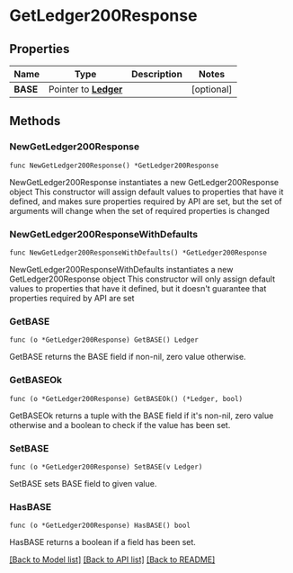 # GetLedger200Response

## Properties

Name | Type | Description | Notes
------------ | ------------- | ------------- | -------------
**BASE** | Pointer to [**Ledger**](Ledger.md) |  | [optional] 

## Methods

### NewGetLedger200Response

`func NewGetLedger200Response() *GetLedger200Response`

NewGetLedger200Response instantiates a new GetLedger200Response object
This constructor will assign default values to properties that have it defined,
and makes sure properties required by API are set, but the set of arguments
will change when the set of required properties is changed

### NewGetLedger200ResponseWithDefaults

`func NewGetLedger200ResponseWithDefaults() *GetLedger200Response`

NewGetLedger200ResponseWithDefaults instantiates a new GetLedger200Response object
This constructor will only assign default values to properties that have it defined,
but it doesn't guarantee that properties required by API are set

### GetBASE

`func (o *GetLedger200Response) GetBASE() Ledger`

GetBASE returns the BASE field if non-nil, zero value otherwise.

### GetBASEOk

`func (o *GetLedger200Response) GetBASEOk() (*Ledger, bool)`

GetBASEOk returns a tuple with the BASE field if it's non-nil, zero value otherwise
and a boolean to check if the value has been set.

### SetBASE

`func (o *GetLedger200Response) SetBASE(v Ledger)`

SetBASE sets BASE field to given value.

### HasBASE

`func (o *GetLedger200Response) HasBASE() bool`

HasBASE returns a boolean if a field has been set.


[[Back to Model list]](../README.md#documentation-for-models) [[Back to API list]](../README.md#documentation-for-api-endpoints) [[Back to README]](../README.md)


